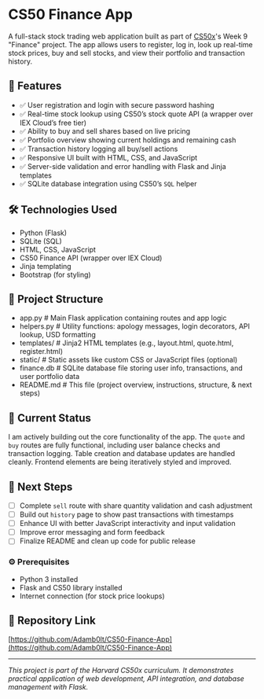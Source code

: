 # CS50 Finance App

A full-stack stock trading web application built as part of [CS50x](https://cs50.harvard.edu/x/)'s Week 9 "Finance" project. The app allows users to register, log in, look up real-time stock prices, buy and sell stocks, and view their portfolio and transaction history.

## 🚀 Features

- ✅ User registration and login with secure password hashing
- ✅ Real-time stock lookup using CS50’s stock quote API (a wrapper over IEX Cloud’s free tier)
- ✅ Ability to buy and sell shares based on live pricing
- ✅ Portfolio overview showing current holdings and remaining cash
- ✅ Transaction history logging all buy/sell actions
- ✅ Responsive UI built with HTML, CSS, and JavaScript
- ✅ Server-side validation and error handling with Flask and Jinja templates
- ✅ SQLite database integration using CS50’s `SQL` helper

## 🛠️ Technologies Used

- Python (Flask)
- SQLite (SQL)
- HTML, CSS, JavaScript
- CS50 Finance API (wrapper over IEX Cloud)
- Jinja templating
- Bootstrap (for styling)

## 📁 Project Structure
- app.py # Main Flask application containing routes and app logic
- helpers.py # Utility functions: apology messages, login decorators, API lookup, USD formatting
- templates/ # Jinja2 HTML templates (e.g., layout.html, quote.html, register.html)
- static/ # Static assets like custom CSS or JavaScript files (optional)
- finance.db # SQLite database file storing user info, transactions, and user portfolio data
- README.md # This file (project overview, instructions, structure, & next steps)
## 📍 Current Status

I am actively building out the core functionality of the app. The `quote` and `buy` routes are fully functional, including user balance checks and transaction logging. Table creation and database updates are handled cleanly. Frontend elements are being iteratively styled and improved.

## 🧭 Next Steps

- [ ] Complete `sell` route with share quantity validation and cash adjustment  
- [ ] Build out `history` page to show past transactions with timestamps  
- [ ] Enhance UI with better JavaScript interactivity and input validation  
- [ ] Improve error messaging and form feedback  
- [ ] Finalize README and clean up code for public release

### ⚙️ Prerequisites

- Python 3 installed  
- Flask and CS50 library installed  
- Internet connection (for stock price lookups)

## 📎 Repository Link

[https://github.com/Adamb0lt/CS50-Finance-App](https://github.com/Adamb0lt/CS50-Finance-App)

---

_This project is part of the Harvard CS50x curriculum. It demonstrates practical application of web development, API integration, and database management with Flask._

